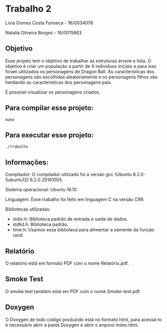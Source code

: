 # Trabalho 2

Lívia Gomes Costa Fonseca - 16/0034078

Natalia Oliveira Borges - 16/0015863

## Objetivo

Esse projeto tem o objetivo de trabalhar as estruturas árvore e lista. O objetivo é criar um população a partir de 4 indivíduos iniciais e para isso foram utilizados os personagens de Dragon Ball. As características dos personagens são escolhidas aleatoriamente e os personagens filhos vão herdando as características dos personagens pais. 

É possível visualizar os personagens criados.

## Para compilar esse projeto: 

```
make
```

## Para executar esse projeto: 

```
./trabalho
```


## Informações:
Compilador: O compilador utilizado foi a versão gcc (Ubuntu 6.2.0-5ubuntu12) 6.2.0 20161005.

Sistema operacional: Ubuntu 16.10

Linguagem: Esse trabalho foi feito em linguagem C na versão C99.

Bibliotecas utilizadas:
* stdio.h: Biblioteca padrão de entrada e saída de dados.
* stdlid.h: Biblioteca padrão.
* time.h: Usamos essa biblioteca para alimentar a semente da função rand.

## Relatório

O relatório está em formato PDF com o nome Relatório.pdf.

## Smoke Test

O smoke test também está em PDF com o nome Smoke-test.pdf.
	
## Doxygen

O Doxygen de todo código produzido está no formato html, para acessá-lo é necessário abrir a pasta Doxygen e abrir o arquivo index.html. 